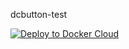 dcbutton-test

[![Deploy to Docker Cloud](https://files.cloud.docker.com/images/deploy-to-dockercloud.svg)](https://cloud.docker.com/stack/deploy/)
